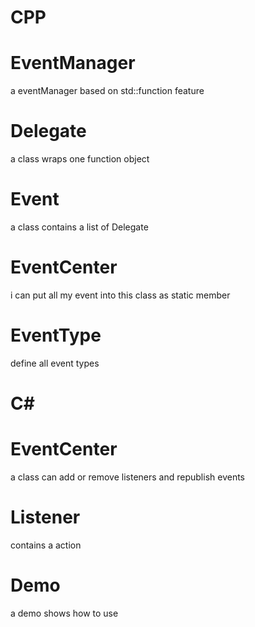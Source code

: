 # CPP
# EventManager
a eventManager based on std::function feature
# Delegate
a class wraps one function object
# Event
a class contains a list of Delegate
# EventCenter
i can put all my event into this class as static member
# EventType
define all event types
# C#
# EventCenter
a class can add or remove listeners and republish events
# Listener
contains a action
# Demo
a demo shows how to use

